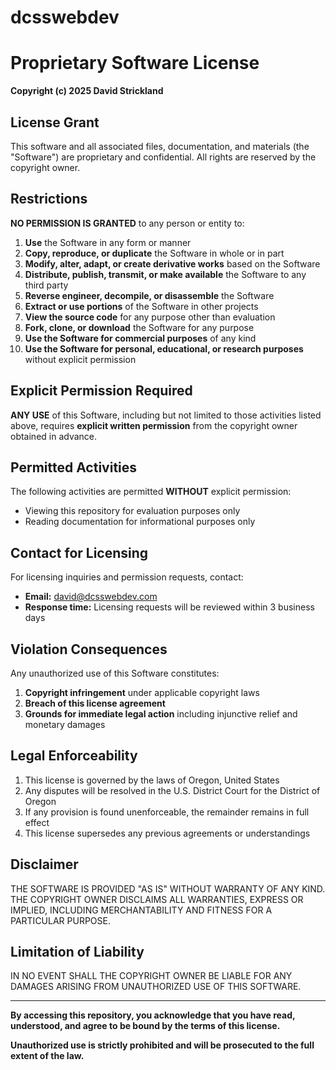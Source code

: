 # dcsswebdev

# Proprietary Software License

**Copyright (c) 2025 David Strickland**

## License Grant

This software and all associated files, documentation, and materials (the "Software") are proprietary and confidential. All rights are reserved by the copyright owner.

## Restrictions

**NO PERMISSION IS GRANTED** to any person or entity to:

1. **Use** the Software in any form or manner
2. **Copy, reproduce, or duplicate** the Software in whole or in part
3. **Modify, alter, adapt, or create derivative works** based on the Software
4. **Distribute, publish, transmit, or make available** the Software to any third party
5. **Reverse engineer, decompile, or disassemble** the Software
6. **Extract or use portions** of the Software in other projects
7. **View the source code** for any purpose other than evaluation
8. **Fork, clone, or download** the Software for any purpose
9. **Use the Software for commercial purposes** of any kind
10. **Use the Software for personal, educational, or research purposes** without explicit permission

## Explicit Permission Required

**ANY USE** of this Software, including but not limited to those activities listed above, requires **explicit written permission** from the copyright owner obtained in advance.

## Permitted Activities

The following activities are permitted **WITHOUT** explicit permission:
- Viewing this repository for evaluation purposes only
- Reading documentation for informational purposes only

## Contact for Licensing

For licensing inquiries and permission requests, contact:
- **Email:** david@dcsswebdev.com
- **Response time:** Licensing requests will be reviewed within 3 business days

## Violation Consequences

Any unauthorized use of this Software constitutes:
1. **Copyright infringement** under applicable copyright laws
2. **Breach of this license agreement**
3. **Grounds for immediate legal action** including injunctive relief and monetary damages

## Legal Enforceability

1. This license is governed by the laws of Oregon, United States
2. Any disputes will be resolved in the U.S. District Court for the District of Oregon
3. If any provision is found unenforceable, the remainder remains in full effect
4. This license supersedes any previous agreements or understandings

## Disclaimer

THE SOFTWARE IS PROVIDED "AS IS" WITHOUT WARRANTY OF ANY KIND. THE COPYRIGHT OWNER DISCLAIMS ALL WARRANTIES, EXPRESS OR IMPLIED, INCLUDING MERCHANTABILITY AND FITNESS FOR A PARTICULAR PURPOSE.

## Limitation of Liability

IN NO EVENT SHALL THE COPYRIGHT OWNER BE LIABLE FOR ANY DAMAGES ARISING FROM UNAUTHORIZED USE OF THIS SOFTWARE.

---

**By accessing this repository, you acknowledge that you have read, understood, and agree to be bound by the terms of this license.**

**Unauthorized use is strictly prohibited and will be prosecuted to the full extent of the law.**

